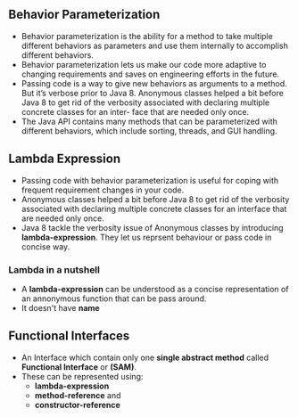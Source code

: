 ## Behavior Parameterization
* Behavior parameterization is the ability for a method to take multiple different behaviors as parameters and use them internally to accomplish different behaviors.
* Behavior parameterization lets us make our code more adaptive to changing requirements and saves on engineering efforts in the future.
* Passing code is a way to give new behaviors as arguments to a method. But it’s
  verbose prior to Java 8. Anonymous classes helped a bit before Java 8 to get rid
  of the verbosity associated with declaring multiple concrete classes for an inter-
  face that are needed only once.
* The Java API contains many methods that can be parameterized with different
  behaviors, which include sorting, threads, and GUI handling.
## Lambda Expression
* Passing code with behavior parameterization is useful for coping with frequent requirement changes in your code.
* Anonymous classes helped a bit before Java 8 to get rid of the verbosity associated with declaring multiple concrete classes for an interface that are needed only once.
* Java 8 tackle the verbosity issue of Anonymous classes by introducing **lambda-expression**. They let us reprsent behaviour or pass code in concise way.


### Lambda in a nutshell
* A **lambda-expression** can be understood as a concise representation of an annonymous function that can be pass around.
* It doesn't have **name**  
## Functional Interfaces
* An Interface which contain only one **single abstract method** called **Functional Interface** or **(SAM)**.
* These can be represented using:
    * **lambda-expression**
    * **method-reference** and 
    * **constructor-reference**
    
